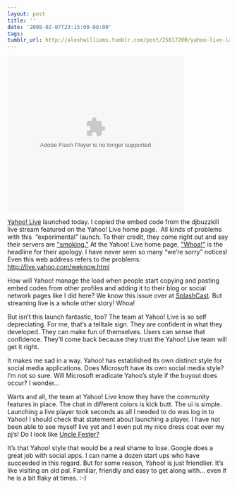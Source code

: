 ```yaml
---
layout: post
title: ''
date: '2008-02-07T23:15:00-08:00'
tags: 
tumblr_url: http://alexhwilliams.tumblr.com/post/25817200/yahoo-live-launched-today-i-copied-the-embed
---
```

<object classid="clsid:D27CDB6E-AE6D-11cf-96B8-444553540000" width="400" height="352" codebase="http://fpdownload.macromedia.com/get/flashplayer/current/swflash.cab"><param name="movie" value="http://live.yahoo.com/swf/player/djbuzzkill" /><embed src="http://live.yahoo.com/swf/player/djbuzzkill" width="400" height="352" type="application/x-shockwave-flash" pluginspage="http://www.adobe.com/go/getflashplayer"></embed></object><br/><p><a href="http://live.yahoo.com/">Yahoo! Live</a> launched today. I copied the embed code from the djbuzzkill live stream featured on the Yahoo! Live home page.  All kinds of problems with this  &#8220;experimental&#8221; launch. To their credit, they come right out and say their servers are <a href="http://flickr.com/photos/hazardsociety/2249440329/">"smoking."</a> At the Yahoo! Live home page, <a href="http://flickr.com/photos/hazardsociety/2250131676/">"Whoa!"</a> is the headline for their apology. I have never seen so many &#8220;we&#8217;re sorry&#8221; notices! Even this web address refers to the problems: <a href="http://live.yahoo.com/weknow.html"><a href="http://live.yahoo.com/weknow.html">http://live.yahoo.com/weknow.html</a></a> </p><p>How will Yahoo! manage the load when people start copying and pasting embed codes from other profiles and adding it to their blog or social network pages like I did here? We know this issue over at <a href="http://splashcastmedia.com">SplashCast</a>. But streaming live is a whole other story! Whoa! </p><p>But isn&#8217;t this launch fantastic, too? The team at Yahoo! Live is so self depreciating. For me, that&#8217;s a telltale sign. They are confident in what they developed. They can make fun of themselves. Users can sense that confidence. They&#8217;ll come back because they trust the Yahoo! Live team will get it right.</p><p>It makes me sad in a way. Yahoo! has established its own distinct style for social media applications. Does Microsoft have its own social media style? I&#8217;m not so sure. Will Microsoft eradicate Yahoo&#8217;s style if the buyout does occur? I wonder&#8230; </p><p>Warts and all, the team at Yahoo! Live know they have the community features in place. The chat in different colors is kick butt. The ui is simple. Launching a live player took seconds as all I needed to do was log in to Yahoo! I should check that statement about launching a player. I have not been able to see myself live yet and I even put my nice dress coat over my pj&#8217;s! Do I look like <a href="http://flickr.com/photos/hazardsociety/2249464657/">Uncle Fester?</a></p><p>It&#8217;s that Yahoo! style that would be a real shame to lose. Google does a great job with social apps. I can name a dozen start ups who have succeeded in this regard. But for some reason, Yahoo! is just friendlier. It&#8217;s like visiting an old pal. Familiar, friendly and easy to get along with&#8230; even if he is a bit flaky at times. :-) </p><br clear="all"/>
